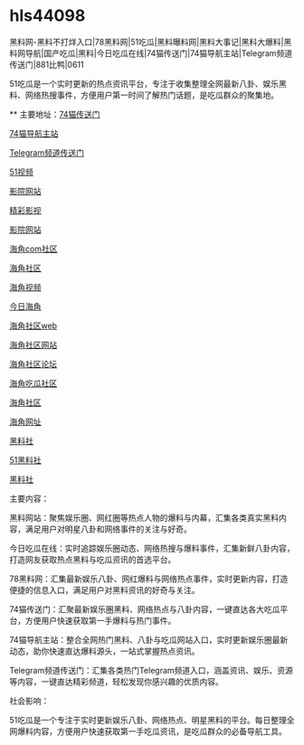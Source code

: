 # hls44098
黑料网-黑料不打烊入口|78黑料网|51吃瓜|黑料曝料网|黑料大事记|黑料大爆料|黑料网导航|国产吃瓜|黑料|今日吃瓜在线|74猫传送门|74猫导航主站|Telegram频道传送门|881比鸭|0611

51吃瓜是一个实时更新的热点资讯平台，专注于收集整理全网最新八卦、娱乐黑料、网络热搜事件，方便用户第一时间了解热门话题，是吃瓜群众的聚集地。

** 主要地址：<a href="https://74mao.com/">74猫传送门</a>

<a href="https://74mao.com/">74猫导航主站</a>

<a href="https://74mao.com/">Telegram频道传送门</a>

<a href="https://hj-210.pages.dev/">51视频</a>

<a href="https://hj-213.pages.dev/">影院网站</a>

<a href="https://hj-216.pages.dev/">精彩影视</a>

<a href="https://hj-218.pages.dev/">影院网站</a>

<a href="https://hj-219.pages.dev/">海角com社区</a>

<a href="https://hj-224.pages.dev/">海角社区</a>

<a href="https://hj-225.pages.dev/">海角视频</a>

<a href="https://hj-229.pages.dev/">今日海角</a>

<a href="https://hj-230.pages.dev/">海角社区web</a>

<a href="https://hj-233.pages.dev/">海角社区网站</a>

<a href="https://hj-235.pages.dev/">海角社区论坛</a>

<a href="https://hj-237.pages.dev/">海角吃瓜社区</a>

<a href="https://hj-241.pages.dev/">海角社区</a>

<a href="https://hj-244.pages.dev/">海角网址</a>

<a href="https://hls-15.pages.dev/">黑料社</a>

<a href="https://hls-17.pages.dev/">51黑料社</a>

<a href="https://hls-19.pages.dev/">黑料社</a>

主要内容：

黑料网站：聚焦娱乐圈、网红圈等热点人物的爆料与内幕，汇集各类真实黑料内容，满足用户对明星八卦和网络事件的关注与好奇。

今日吃瓜在线：实时追踪娱乐圈动态、网络热搜与爆料事件，汇集新鲜八卦内容，打造网友获取热点黑料与吃瓜资讯的首选平台。

78黑料网：汇集最新娱乐八卦、网红爆料与网络热点事件，实时更新内容，打造便捷的信息入口，满足用户对黑料资讯的好奇与关注。

74猫传送门：汇聚最新娱乐圈黑料、网络热点与八卦内容，一键直达各大吃瓜平台，方便用户快速获取第一手爆料与热门事件。

74猫导航主站：整合全网热门黑料、八卦与吃瓜网站入口，实时更新娱乐圈最新动态，助你快速直达爆料源头，一站式掌握热点资讯。

Telegram频道传送门：汇集各类热门Telegram频道入口，涵盖资讯、娱乐、资源等内容，一键直达精彩频道，轻松发现你感兴趣的优质内容。

社会影响：

51吃瓜是一个专注于实时更新娱乐八卦、网络热点、明星黑料的平台。每日整理全网爆料内容，方便用户快速获取第一手吃瓜资讯，是吃瓜群众的必备导航工具。
